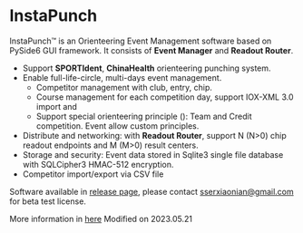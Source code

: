 # InstaPunch
InstaPunch™ is an Orienteering Event Management software based on PySide6 GUI framework. It consists of **Event Manager** and **Readout Router**.

- Support **SPORTIdent**, **ChinaHealth** orienteering punching system.
- Enable full-life-circle, multi-days event management.
  - Competitor management with club, entry, chip.
  - Course management for each competition day, support IOX-XML 3.0 import and
  - Support special orienteering principle (): Team and Credit competition. Event allow custom principles.
- Distribute and networking: with **Readout Router**, support N (N>0) chip readout endpoints and M (M>0)  result centers.
- Storage and security: Event data stored in Sqlite3 single file database with SQLCipher3 HMAC-512 encryption.
- Competitor import/export via CSV file

Software available in [release page](https://github.com/XiaonianPu/InstaPunch/releases), please contact sserxiaonian@gmail.com for beta test license.

More information in [here](https://xnorienteering.club)
Modified on 2023.05.21
